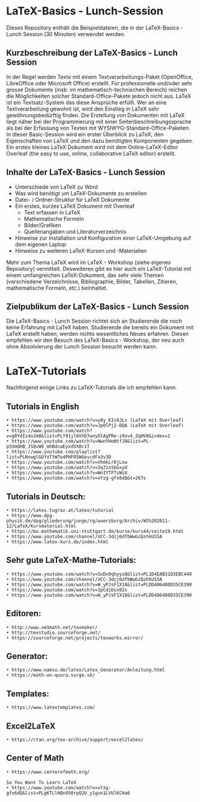 # LaTeX-Basics - Lunch-Session

Dieses Repository enthält die Beispieldateien, die in der LaTeX-Basics - Lunch Session (30 Minuten) verwendet werden.

## Kurzbeschreibung der LaTeX-Basics - Lunch Session

In der Regel werden Texte mit einem Textverarbeitungs-Paket (OpenOffice, LibreOffice oder Microsoft Office) erstellt. Für professionelle und/oder sehr grosse Dokumente (insb. im mathematisch-technischen Bereich) reichen die Möglichkeiten solcher Standard-Office-Pakete jedoch nicht aus. LaTeX ist ein Textsatz-System das diese Ansprüche erfüllt. Wer an eine Textverarbeitung gewohnt ist, wird den Einstieg in LaTeX sehr gewöhnungsbedürftig finden. Die Erstellung von Dokumenten mit LaTeX liegt näher bei der Programmierung mit einer Seitenbeschreibungssprache als bei der Erfassung von Texten mit WYSIWYG-Standard-Office-Paketen. In dieser Basic-Session wird ein erster Überblick zu LaTeX, den Eigenschaften von LaTeX und den dazu benötigten Komponenten gegeben. Ein erstes kleines LaTeX Dokument wird mit dem Online-LaTeX-Editor Overleaf (the easy to use, online, collaborative LaTeX editor) erstellt.

## Inhalte der LaTeX-Basics - Lunch Session

- Unterschiede von LaTeX zu Word
- Was wird benötigt um LaTeX-Dokumente zu erstellen
- Datei- / Ordner-Struktur für LaTeX Dokumente 
- Ein erstes, kurzes LaTeX Dokument mit Overleaf 
  - Text erfassen in LaTeX
  - Mathematische Formeln
  - Bilder/Grafiken
  - Quellenangaben und Literaturverzeichnis
- Hinweise zur Installation und Konfiguration einer LaTeX-Umgebung auf dem eigenen Laptop
- Hinweise zu weiteren LaTeX-Kursen und -Materialien

Mehr zum Thema LaTeX wird im LaTeX - Workshop (siehe eigenes Repository) vermittelt. Desweiteren gibt es hier auch ein LaTeX-Tutorial mit einem umfangreichen LaTeX-Dokument, das sehr viele Themen (verschiedene Verzeichnisse, Bibliographie, Bilder, Tabellen, Zitieren, mathematische Formeln, etc.) beinhaltet.  

## Zielpublikum der LaTeX-Basics - Lunch Session

Die LaTeX-Basics - Lunch Session richtet sich an Studierende die noch keine Erfahrung mit LaTeX haben. Studierende die bereits ein Dokument mit LaTeX erstellt haben, werden nichts wesentliches Neues erfahren. Diesen empfehlen wir den Besuch des LaTeX-Basics - Workshop, der neu auch ohne Absolvierung der Lunch Session besucht werden kann.

# LaTeX-Tutorials

Nachfolgend einige Links zu LaTeX-Tutorials die ich empfehlen kann.


## Tutorials in English
	• https://www.youtube.com/watch?v=y8y_KIs9JLs (LaTeX mit Overleaf)
	• https://www.youtube.com/watch?v=Jp0lPj2-DQA (LaTeX mit Overleaf)
	• https://www.youtube.com/watch?v=g0YdIs4oJm8&list=PLY91jl6VVD7wnyOlAgPRe-i9ov4_ZqHV8&index=1
	• https://www.youtube.com/watch?v=NwnYHoNtfJ0&list=PL-p5XmQHB_JSQvW8_mhBdcwEyxdVX0c1T 
	• https://www.youtube.com/playlist?list=PLNnwglGGYoTtW7o4PHFOSWGevcdFa3v3D   
	• https://www.youtube.com/watch?v=VhmkLrOjLsw 
	• https://www.youtube.com/watch?v=3q7zxSbGxyU
	• https://www.youtube.com/watch?v=WnIYTFTsWiU
	• https://www.youtube.com/watch?v=xYzg-gfx6dQ&t=267s 
	


## Tutorials in Deutsch:
	• https://latex.tugraz.at/latex/tutorial 
	• https://www.dpg-physik.de/dpg/gliederung/junge/rg/wuerzburg/Archiv/WS%202011-12/LaTeX/Kursmaterial.html
	• https://mo.mathematik.uni-stuttgart.de/kurse/kurs44/seite19.html
	• https://www.youtube.com/channel/UCC-3dzj6dfbWwGzQzhkUS5A 
	• https://www.latex-kurs.de/index.html 



## Sehr gute LaTeX-Mathe-Tutorials:
	• https://www.youtube.com/watch?v=SoDv0qhyysQ&list=PL1D4EAB31D3EBC449
	• https://www.youtube.com/channel/UCC-3dzj6dfbWwGzQzhkUS5A
	• https://www.youtube.com/watch?v=W_yPJsF1X18&list=PLDD406480D35CE390
	• https://www.youtube.com/watch?v=1pCdiDin02s 
	• https://www.youtube.com/watch?v=W_yPJsF1X18&list=PLDD406480D35CE390



## Editoren:
	• http://www.xm1math.net/texmaker/ 
	• http://texstudio.sourceforge.net/
	• https://sourceforge.net/projects/texworks.mirror/



## Generator:
	• https://www.namsu.de/latex/Latex_Generator/Anleitung.html
 	• https://math-on-quora.surge.sh/



## Templates:
	• https://www.latextemplates.com/



## Excel2LaTeX
	• https://ctan.org/tex-archive/support/excel2latex/



## Center of Math
	• https://www.centerofmath.org/

	So You Want To Learn LaTeX
	• https://www.youtube.com/watch?v=xYzg-gfx6dQ&list=PLgKTLlHQn950rpO2U_y1gun1LVUlKCHa6 

